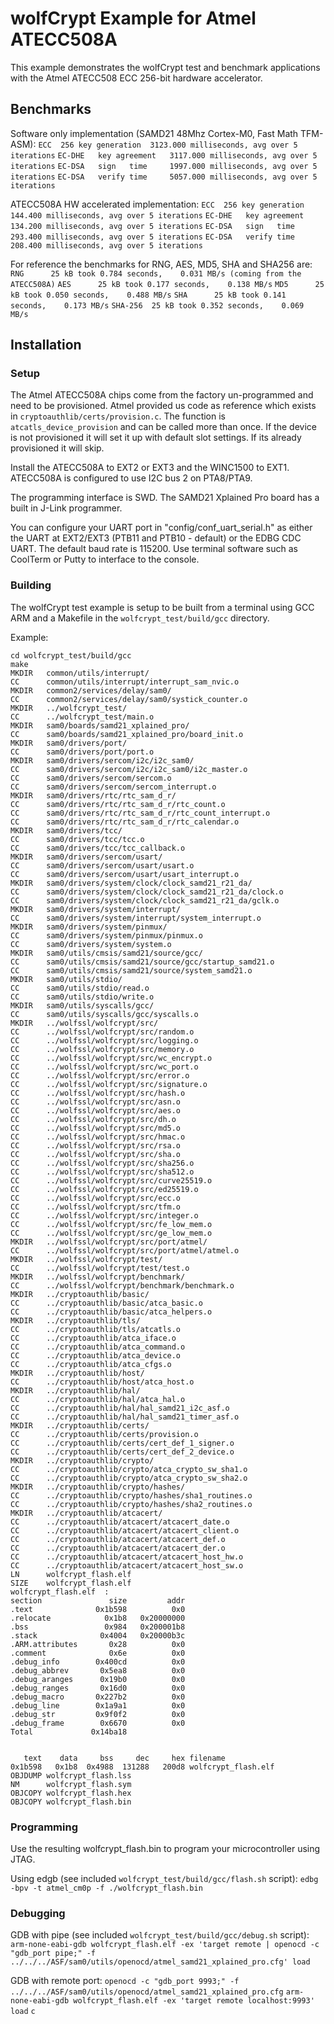 # wolfCrypt Example for Atmel ATECC508A

This example demonstrates the wolfCrypt test and benchmark applications with the Atmel ATECC508 ECC 256-bit hardware accelerator.

## Benchmarks
Software only implementation (SAMD21 48Mhz Cortex-M0, Fast Math TFM-ASM):
`ECC  256 key generation  3123.000 milliseconds, avg over 5 iterations`
`EC-DHE   key agreement   3117.000 milliseconds, avg over 5 iterations`
`EC-DSA   sign   time     1997.000 milliseconds, avg over 5 iterations`
`EC-DSA   verify time     5057.000 milliseconds, avg over 5 iterations`

ATECC508A HW accelerated implementation:
`ECC  256 key generation  144.400 milliseconds, avg over 5 iterations`
`EC-DHE   key agreement   134.200 milliseconds, avg over 5 iterations`
`EC-DSA   sign   time     293.400 milliseconds, avg over 5 iterations`
`EC-DSA   verify time     208.400 milliseconds, avg over 5 iterations`

For reference the benchmarks for RNG, AES, MD5, SHA and SHA256 are:
`RNG      25 kB took 0.784 seconds,    0.031 MB/s (coming from the ATECC508A)`
`AES      25 kB took 0.177 seconds,    0.138 MB/s`
`MD5      25 kB took 0.050 seconds,    0.488 MB/s`
`SHA      25 kB took 0.141 seconds,    0.173 MB/s`
`SHA-256  25 kB took 0.352 seconds,    0.069 MB/s`

## Installation
### Setup

The Atmel ATECC508A chips come from the factory un-programmed and need to be provisioned. Atmel provided us code as reference which exists in `cryptoauthlib/certs/provision.c`. The function is `atcatls_device_provision` and can be called more than once. If the device is not provisioned it will set it up with default slot settings. If its already provisioned it will skip.

Install the ATECC508A to EXT2 or EXT3 and the WINC1500 to EXT1. ATECC508A is configured to use I2C bus 2 on PTA8/PTA9.

The programming interface is SWD. The SAMD21 Xplained Pro board has a built in J-Link programmer.

You can configure your UART port in "config/conf_uart_serial.h" as either the UART at EXT2/EXT3 (PTB11 and PTB10 - default) or the EDBG CDC UART. The default baud rate is 115200. Use terminal software such as CoolTerm or Putty to interface to the console.

### Building

The wolfCrypt test example is setup to be built from a terminal using GCC ARM and a Makefile in the `wolfcrypt_test/build/gcc` directory.

Example:

```
cd wolfcrypt_test/build/gcc
make
MKDIR   common/utils/interrupt/
CC      common/utils/interrupt/interrupt_sam_nvic.o
MKDIR   common2/services/delay/sam0/
CC      common2/services/delay/sam0/systick_counter.o
MKDIR   ../wolfcrypt_test/
CC      ../wolfcrypt_test/main.o
MKDIR   sam0/boards/samd21_xplained_pro/
CC      sam0/boards/samd21_xplained_pro/board_init.o
MKDIR   sam0/drivers/port/
CC      sam0/drivers/port/port.o
MKDIR   sam0/drivers/sercom/i2c/i2c_sam0/
CC      sam0/drivers/sercom/i2c/i2c_sam0/i2c_master.o
CC      sam0/drivers/sercom/sercom.o
CC      sam0/drivers/sercom/sercom_interrupt.o
MKDIR   sam0/drivers/rtc/rtc_sam_d_r/
CC      sam0/drivers/rtc/rtc_sam_d_r/rtc_count.o
CC      sam0/drivers/rtc/rtc_sam_d_r/rtc_count_interrupt.o
CC      sam0/drivers/rtc/rtc_sam_d_r/rtc_calendar.o
MKDIR   sam0/drivers/tcc/
CC      sam0/drivers/tcc/tcc.o
CC      sam0/drivers/tcc/tcc_callback.o
MKDIR   sam0/drivers/sercom/usart/
CC      sam0/drivers/sercom/usart/usart.o
CC      sam0/drivers/sercom/usart/usart_interrupt.o
MKDIR   sam0/drivers/system/clock/clock_samd21_r21_da/
CC      sam0/drivers/system/clock/clock_samd21_r21_da/clock.o
CC      sam0/drivers/system/clock/clock_samd21_r21_da/gclk.o
MKDIR   sam0/drivers/system/interrupt/
CC      sam0/drivers/system/interrupt/system_interrupt.o
MKDIR   sam0/drivers/system/pinmux/
CC      sam0/drivers/system/pinmux/pinmux.o
CC      sam0/drivers/system/system.o
MKDIR   sam0/utils/cmsis/samd21/source/gcc/
CC      sam0/utils/cmsis/samd21/source/gcc/startup_samd21.o
CC      sam0/utils/cmsis/samd21/source/system_samd21.o
MKDIR   sam0/utils/stdio/
CC      sam0/utils/stdio/read.o
CC      sam0/utils/stdio/write.o
MKDIR   sam0/utils/syscalls/gcc/
CC      sam0/utils/syscalls/gcc/syscalls.o
MKDIR   ../wolfssl/wolfcrypt/src/
CC      ../wolfssl/wolfcrypt/src/random.o
CC      ../wolfssl/wolfcrypt/src/logging.o
CC      ../wolfssl/wolfcrypt/src/memory.o
CC      ../wolfssl/wolfcrypt/src/wc_encrypt.o
CC      ../wolfssl/wolfcrypt/src/wc_port.o
CC      ../wolfssl/wolfcrypt/src/error.o
CC      ../wolfssl/wolfcrypt/src/signature.o
CC      ../wolfssl/wolfcrypt/src/hash.o
CC      ../wolfssl/wolfcrypt/src/asn.o
CC      ../wolfssl/wolfcrypt/src/aes.o
CC      ../wolfssl/wolfcrypt/src/dh.o
CC      ../wolfssl/wolfcrypt/src/md5.o
CC      ../wolfssl/wolfcrypt/src/hmac.o
CC      ../wolfssl/wolfcrypt/src/rsa.o
CC      ../wolfssl/wolfcrypt/src/sha.o
CC      ../wolfssl/wolfcrypt/src/sha256.o
CC      ../wolfssl/wolfcrypt/src/sha512.o
CC      ../wolfssl/wolfcrypt/src/curve25519.o
CC      ../wolfssl/wolfcrypt/src/ed25519.o
CC      ../wolfssl/wolfcrypt/src/ecc.o
CC      ../wolfssl/wolfcrypt/src/tfm.o
CC      ../wolfssl/wolfcrypt/src/integer.o
CC      ../wolfssl/wolfcrypt/src/fe_low_mem.o
CC      ../wolfssl/wolfcrypt/src/ge_low_mem.o
MKDIR   ../wolfssl/wolfcrypt/src/port/atmel/
CC      ../wolfssl/wolfcrypt/src/port/atmel/atmel.o
MKDIR   ../wolfssl/wolfcrypt/test/
CC      ../wolfssl/wolfcrypt/test/test.o
MKDIR   ../wolfssl/wolfcrypt/benchmark/
CC      ../wolfssl/wolfcrypt/benchmark/benchmark.o
MKDIR   ../cryptoauthlib/basic/
CC      ../cryptoauthlib/basic/atca_basic.o
CC      ../cryptoauthlib/basic/atca_helpers.o
MKDIR   ../cryptoauthlib/tls/
CC      ../cryptoauthlib/tls/atcatls.o
CC      ../cryptoauthlib/atca_iface.o
CC      ../cryptoauthlib/atca_command.o
CC      ../cryptoauthlib/atca_device.o
CC      ../cryptoauthlib/atca_cfgs.o
MKDIR   ../cryptoauthlib/host/
CC      ../cryptoauthlib/host/atca_host.o
MKDIR   ../cryptoauthlib/hal/
CC      ../cryptoauthlib/hal/atca_hal.o
CC      ../cryptoauthlib/hal/hal_samd21_i2c_asf.o
CC      ../cryptoauthlib/hal/hal_samd21_timer_asf.o
MKDIR   ../cryptoauthlib/certs/
CC      ../cryptoauthlib/certs/provision.o
CC      ../cryptoauthlib/certs/cert_def_1_signer.o
CC      ../cryptoauthlib/certs/cert_def_2_device.o
MKDIR   ../cryptoauthlib/crypto/
CC      ../cryptoauthlib/crypto/atca_crypto_sw_sha1.o
CC      ../cryptoauthlib/crypto/atca_crypto_sw_sha2.o
MKDIR   ../cryptoauthlib/crypto/hashes/
CC      ../cryptoauthlib/crypto/hashes/sha1_routines.o
CC      ../cryptoauthlib/crypto/hashes/sha2_routines.o
MKDIR   ../cryptoauthlib/atcacert/
CC      ../cryptoauthlib/atcacert/atcacert_date.o
CC      ../cryptoauthlib/atcacert/atcacert_client.o
CC      ../cryptoauthlib/atcacert/atcacert_def.o
CC      ../cryptoauthlib/atcacert/atcacert_der.o
CC      ../cryptoauthlib/atcacert/atcacert_host_hw.o
CC      ../cryptoauthlib/atcacert/atcacert_host_sw.o
LN      wolfcrypt_flash.elf
SIZE    wolfcrypt_flash.elf
wolfcrypt_flash.elf  :
section               size         addr
.text              0x1b598          0x0
.relocate            0x1b8   0x20000000
.bss                 0x984   0x200001b8
.stack              0x4004   0x20000b3c
.ARM.attributes       0x28          0x0
.comment              0x6e          0x0
.debug_info        0x400cd          0x0
.debug_abbrev       0x5ea8          0x0
.debug_aranges      0x19b0          0x0
.debug_ranges       0x16d0          0x0
.debug_macro       0x227b2          0x0
.debug_line        0x1a9a1          0x0
.debug_str         0x9f0f2          0x0
.debug_frame        0x6670          0x0
Total             0x14ba18


   text	   data	    bss	    dec	    hex	filename
0x1b598	  0x1b8	 0x4988	 131288	  200d8	wolfcrypt_flash.elf
OBJDUMP wolfcrypt_flash.lss
NM      wolfcrypt_flash.sym
OBJCOPY wolfcrypt_flash.hex
OBJCOPY wolfcrypt_flash.bin
```

### Programming
Use the resulting wolfcrypt_flash.bin to program your microcontroller using JTAG.

Using edgb (see included `wolfcrypt_test/build/gcc/flash.sh` script):
`edbg -bpv -t atmel_cm0p -f ./wolfcrypt_flash.bin`

### Debugging

GDB with pipe (see included `wolfcrypt_test/build/gcc/debug.sh` script):
`arm-none-eabi-gdb wolfcrypt_flash.elf -ex 'target remote | openocd -c "gdb_port pipe;" -f ../../../ASF/sam0/utils/openocd/atmel_samd21_xplained_pro.cfg'
load`

GDB with remote port:
`openocd -c "gdb_port 9993;" -f ../../../ASF/sam0/utils/openocd/atmel_samd21_xplained_pro.cfg`
`arm-none-eabi-gdb wolfcrypt_flash.elf -ex 'target remote localhost:9993'`
`load`
`c`
